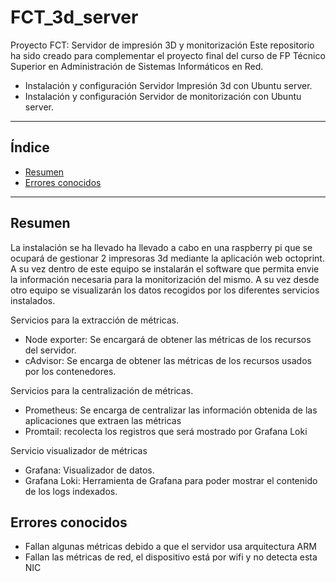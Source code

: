 # FCT_3d_server
Proyecto FCT: Servidor de impresión 3D y monitorización
Este repositorio ha sido creado para complementar el proyecto final 
del curso de FP Técnico Superior en Administración de Sistemas Informáticos en Red. 


* Instalación y configuración Servidor Impresión 3d con Ubuntu server. 
* Instalación y configuración Servidor de monitorización con Ubuntu server.
-----

## Índice

* [Resumen](#Resumen)
* [Errores conocidos](#errores-conocidos)

-----

## Resumen
La instalación se ha llevado ha llevado a cabo en una raspberry pi que se ocupará de gestionar 2 impresoras 3d mediante la aplicación web octoprint.
A su vez dentro de este equipo se instalarán el software que permita envie la información necesaria para la monitorización del mismo. 
A su vez desde otro equipo se visualizarán los datos recogidos por los diferentes servicios instalados.

Servicios para la extracción de métricas.
* Node exporter: Se encargará de obtener las métricas de los recursos del servidor.
* cAdvisor: Se encarga de obtener las métricas de los recursos usados por los contenedores.


Servicios para la centralización de métricas.
* Prometheus: Se encarga de centralizar las información obtenida de las aplicaciones que extraen las métricas
* Promtail: recolecta los registros que será mostrado por Grafana Loki

Servicio visualizador de métricas
* Grafana: Visualizador de datos.
* Grafana Loki: Herramienta de Grafana para poder mostrar el contenido de los logs indexados.



## Errores conocidos
- Fallan algunas métricas debido a que el servidor usa arquitectura ARM
- Fallan las métricas de red, el dispositivo está por wifi y no detecta esta NIC
